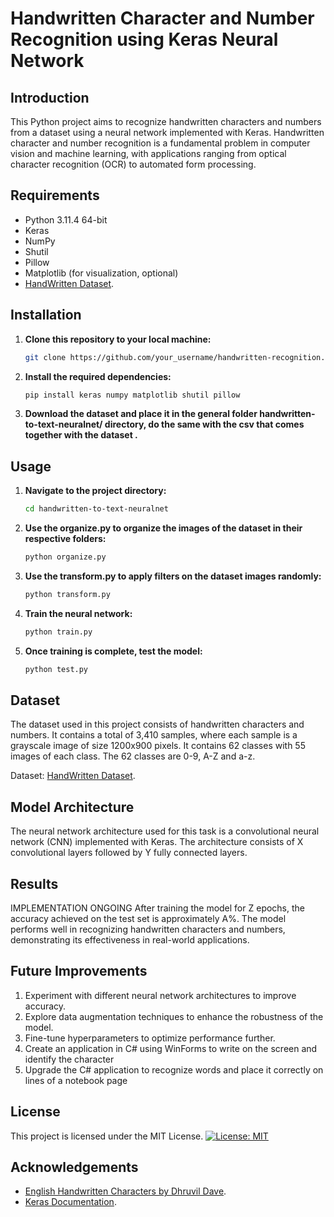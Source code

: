 # Handwritten Character and Number Recognition using Keras Neural Network

## Introduction
This Python project aims to recognize handwritten characters and numbers from a dataset using a neural network implemented with Keras. Handwritten character and number recognition is a fundamental problem in computer vision and machine learning, with applications ranging from optical character recognition (OCR) to automated form processing.

## Requirements
- Python 3.11.4 64-bit
- Keras
- NumPy
- Shutil
- Pillow
- Matplotlib (for visualization, optional)
- [HandWritten Dataset](https://www.kaggle.com/datasets/dhruvildave/english-handwritten-characters-dataset/data).

## Installation
1. **Clone this repository to your local machine:**  
    ```bash
    git clone https://github.com/your_username/handwritten-recognition.git
    ```

2. **Install the required dependencies:**
    ```bash
    pip install keras numpy matplotlib shutil pillow
    ```
3. **Download the dataset and place it in the general folder handwritten-to-text-neuralnet/ directory, do the same with the csv that comes together with the dataset .**

## Usage

1. **Navigate to the project directory:** 
    ```bash
    cd handwritten-to-text-neuralnet
    ```

2. **Use the organize.py to organize the images of the dataset in their respective folders:**
    ```bash
    python organize.py
    ```

3. **Use the transform.py to apply filters on the dataset images randomly:**
    ```bash
    python transform.py
    ```

4. **Train the neural network:**
    ```bash
    python train.py
    ```

5. **Once training is complete, test the model:**
    ```bash
    python test.py
    ```

## Dataset

The dataset used in this project consists of handwritten characters and numbers. It contains a total of 3,410 samples, where each sample is a grayscale image of size 1200x900 pixels. It contains 62 classes with 55 images of each class. The 62 classes are 0-9, A-Z and a-z.

Dataset: [HandWritten Dataset](https://www.kaggle.com/datasets/dhruvildave/english-handwritten-characters-dataset/data).

## Model Architecture

The neural network architecture used for this task is a convolutional neural network (CNN) implemented with Keras. The architecture consists of X convolutional layers followed by Y fully connected layers.

## Results

IMPLEMENTATION ONGOING
After training the model for Z epochs, the accuracy achieved on the test set is approximately A%. The model performs well in recognizing handwritten characters and numbers, demonstrating its effectiveness in real-world applications.

## Future Improvements

1. Experiment with different neural network architectures to improve accuracy.
2. Explore data augmentation techniques to enhance the robustness of the model.
3. Fine-tune hyperparameters to optimize performance further.
4. Create an application in C# using WinForms to write on the screen and identify the character
5. Upgrade the C# application to recognize words and place it correctly on lines of a notebook page

## License
This project is licensed under the MIT License.
[![License: MIT](https://img.shields.io/badge/License-MIT-yellow.svg)](https://opensource.org/licenses/MIT)

## Acknowledgements
- [English Handwritten Characters by Dhruvil Dave](https://www.kaggle.com/datasets/dhruvildave/english-handwritten-characters-dataset/data).
- [Keras Documentation](https://keras.io/).